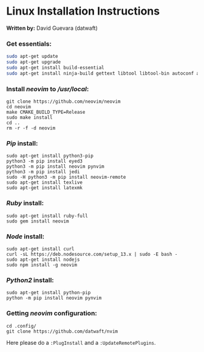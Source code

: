# Linux Installation Instructions
**Written by:** David Guevara (datwaft)

### Get essentials:
```bash
sudo apt-get update
sudo apt-get upgrade
sudo apt-get install build-essential
sudo apt-get install ninja-build gettext libtool libtool-bin autoconf automake cmake g++ pkg-config unzip
```

### Install _neovim_ to _/usr/local_:
```shell
git clone https://github.com/neovim/neovim
cd neovim
make CMAKE_BUILD_TYPE=Release
sudo make install
cd ..
rm -r -f -d neovim
```

### _Pip_ install:
```shell
sudo apt-get install python3-pip
python3 -m pip install eyed3
python3 -m pip install neovim pynvim
python3 -m pip install jedi
sudo -H python3 -m pip install neovim-remote
sudo apt-get install texlive
sudo apt-get install latexmk
```

### _Ruby_ install:
```shell
sudo apt-get install ruby-full
sudo gem install neovim
```

### _Node_ install:
```shell
sudo apt-get install curl
curl -sL https://deb.nodesource.com/setup_13.x | sudo -E bash -
sudo apt-get install nodejs
sudo npm install -g neovim
```

### _Python2_ install:
```shell
sudo apt-get install python-pip
python -m pip install neovim pynvim
```

### Getting _neovim_ configuration:
```shell
cd .config/
git clone https://github.com/datwaft/nvim
```
Here please do a `:PlugInstall` and a `:UpdateRemotePlugins`.
